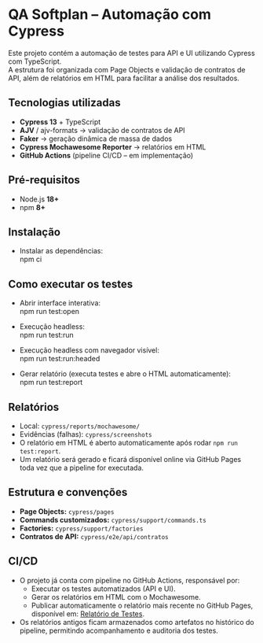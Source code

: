 # QA Softplan – Automação com Cypress

Este projeto contém a automação de testes para API e UI utilizando Cypress com TypeScript.  
A estrutura foi organizada com Page Objects e validação de contratos de API, além de relatórios em HTML para facilitar a análise dos resultados.

## Tecnologias utilizadas
- **Cypress 13** + TypeScript  
- **AJV** / ajv-formats → validação de contratos de API  
- **Faker** → geração dinâmica de massa de dados  
- **Cypress Mochawesome Reporter** → relatórios em HTML  
- **GitHub Actions** (pipeline CI/CD – em implementação)  

## Pré-requisitos
- Node.js **18+**  
- npm **8+**

## Instalação
- Instalar as dependências:  
npm ci

## Como executar os testes
- Abrir interface interativa:  
  npm run test:open

- Execução headless:  
  npm run test:run

- Execução headless com navegador visível:  
  npm run test:run:headed

- Gerar relatório (executa testes e abre o HTML automaticamente):  
  npm run test:report

## Relatórios
- Local: `cypress/reports/mochawesome/`  
- Evidências (falhas): `cypress/screenshots`  
- O relatório em HTML é aberto automaticamente após rodar `npm run test:report`.  
- Um relatório será gerado e ficará disponível online via GitHub Pages toda vez que a pipeline for executada. 

## Estrutura e convenções
- **Page Objects:** `cypress/pages`  
- **Commands customizados:** `cypress/support/commands.ts`  
- **Factories:** `cypress/support/factories`  
- **Contratos de API:** `cypress/e2e/api/contratos`  

## CI/CD
- O projeto já conta com pipeline no GitHub Actions, responsável por:
  - Executar os testes automatizados (API e UI).
  - Gerar os relatórios em HTML com o Mochawesome.
  - Publicar automaticamente o relatório mais recente no GitHub Pages, disponível em:
    [Relatório de Testes](https://albuquerquetec.github.io/qa-softplan/).
- Os relatórios antigos ficam armazenados como artefatos no histórico do pipeline, permitindo acompanhamento e auditoria dos testes. 
